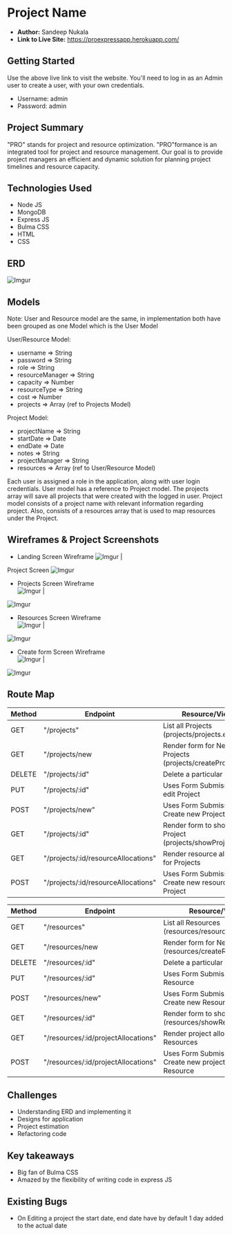 # Project Name

- **Author:** Sandeep Nukala
- **Link to Live Site:** https://proexpressapp.herokuapp.com/

## Getting Started
Use the above live link to visit the website. You'll need to log in as an Admin user to create a user, with your own credentials.
- Username: admin
- Password: admin

## Project Summary

"PRO" stands for project and resource optimization. "PRO"formance
is an integrated tool for project and resource management. Our goal
is to provide project managers an efficient and dynamic solution for
planning project timelines and resource capacity.

## Technologies Used
- Node JS
- MongoDB
- Express JS
- Bulma CSS
- HTML
- CSS

## ERD

![Imgur](https://i.imgur.com/AMF6FxL.png)

## Models

Note: User and Resource model are the same, in implementation both have been grouped as one Model which is the User Model

User/Resource Model:
 - username => String
 - password => String
 - role => String
 - resourceManager => String
 - capacity => Number
 - resourceType => String
 - cost => Number
 - projects => Array (ref to Projects Model)

 Project Model:
 - projectName => String
 - startDate => Date
 - endDate => Date
 - notes => String
 - projectManager => String
 - resources => Array (ref to User/Resource Model)

Each user is assigned a role in the application, along with user login credentials. User model has a reference to Project model. The projects array will save all projects that were created with the logged in user. Project model consists of a project name with relevant information regarding project. Also, consists of a resources array that is used to map resources under the Project.

## Wireframes & Project Screenshots

- Landing Screen 
Wireframe 
![Imgur](https://i.imgur.com/LmXnp1n.jpg)  |  

Project Screen
![Imgur](https://i.imgur.com/aChfu3Y.png)

- Projects Screen 
Wireframe            
![Imgur](https://i.imgur.com/LmXnp1n.jpg)  |  

![Imgur](https://i.imgur.com/bmP7xsg.png)

- Resources Screen 
Wireframe           
![Imgur](https://i.imgur.com/83VHAEF.jpg) |  

![Imgur](https://i.imgur.com/bmP7xsg.png)

- Create form Screen 
Wireframe            
![Imgur](https://i.imgur.com/Lt78pgP.jpg)  |  

![Imgur](https://i.imgur.com/H9TNq8T.png)

## Route Map

| Method | Endpoint | Resource/View |
|--------|----------|---------------|
|GET| "/projects" | List all Projects (projects/projects.ejs) |
|GET| "/projects/new | Render form for New Projects (projects/createProject.ejs)|
|DELETE| "/projects/:id" | Delete a particular Project |
|PUT| "/projects/:id" | Uses Form Submission to edit Project |
|POST| "/projects/new" | Uses Form Submission to Create new Project |
|GET| "/projects/:id" | Render form to show Project (projects/showProject.ejs)|
|GET| "/projects/:id/resourceAllocations" | Render resource allocation for Projects |(projects/showAllocations.ejs)
|POST| "/projects/:id/resourceAllocations" | Uses Form Submission to Create new resource for Project |

| Method | Endpoint | Resource/View |
|--------|----------|---------------|
|GET| "/resources" | List all Resources (resources/resources.ejs) |
|GET| "/resources/new | Render form for New Resource (resources/createResource.ejs)|
|DELETE| "/resources/:id" | Delete a particular Resource |
|PUT| "/resources/:id" | Uses Form Submission to edit Resource |
|POST| "/resources/new" | Uses Form Submission to Create new Resource |
|GET| "/resources/:id" | Render form to show Project (resources/showResource.ejs)|
|GET| "/resources/:id/projectAllocations" | Render project allocation for Resources |(resources/showProjects.ejs)
|POST| "/resources/:id/projectAllocations" | Uses Form Submission to Create new project for Resource |


## Challenges

- Understanding ERD and implementing it
- Designs for application
- Project estimation
- Refactoring code

## Key takeaways

- Big fan of Bulma CSS
- Amazed by the flexibility of writing code in express JS

## Existing Bugs

- On Editing a project the start date, end date have by default 1 day added to the actual date